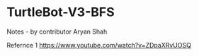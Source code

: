 # TurtleBot-V3-BFS

Notes - by contributor Aryan Shah

Refernce 1
https://www.youtube.com/watch?v=ZDpaXRvUOSQ

